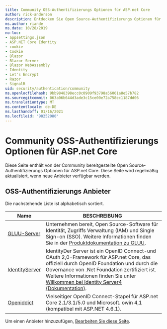 ```yaml
---
title: Community OSS-Authentifizierungs Optionen für ASP.net Core
author: rick-anderson
description: Entdecken Sie Open Source-Authentifizierungs Optionen für ASP.net Core.
ms.author: riande
ms.date: 10/28/2019
no-loc:
- appsettings.json
- ASP.NET Core Identity
- cookie
- Cookie
- Blazor
- Blazor Server
- Blazor WebAssembly
- Identity
- Let's Encrypt
- Razor
- SignalR
uid: security/authentication/community
ms.openlocfilehash: 9bb9848398ecc0c0909f93798a56061a8e57b782
ms.sourcegitcommit: 063a06b644d3ade3c15ce00e72a758ec1187dd06
ms.translationtype: MT
ms.contentlocale: de-DE
ms.lasthandoff: 01/16/2021
ms.locfileid: "98252980"
---
```

# <a name="community-oss-authentication-options-for-aspnet-core"></a>Community OSS-Authentifizierungs Optionen für ASP.net Core

Diese Seite enthält von der Community bereitgestellte Open Source-Authentifizierungs Optionen für ASP.net Core. Diese Seite wird regelmäßig aktualisiert, wenn neue Anbieter verfügbar werden.

## <a name="oss-authentication-providers"></a>OSS-Authentifizierungs Anbieter

Die nachstehende Liste ist alphabetisch sortiert.

| Name | BESCHREIBUNG |
| ---- | ----------- |
| [GLUU-Server](https://gluu.org/) | Unternehmen bereit, Open Source-Software für Identität, Zugriffs Verwaltung (IAM) und Single Sign-on (SSO). Weitere Informationen finden Sie in der [Produktdokumentation zu GLUU](https://gluu.org/docs/). |
| [IdentityServer](https://identityserver.io/) | IdentityDer Server ist ein OpenID Connect-und OAuth 2,0-Framework für ASP.net Core, das offiziell durch OpenID Foundation und durch die Governance von .Net Foundation zertifiziert ist. Weitere Informationen finden Sie unter [Willkommen bei Identity Server4 (Dokumentation)](https://identityserver4.readthedocs.io/en/latest/). |
| [Openiddict](https://github.com/openiddict/openiddict-core) | Vielseitiger OpenID Connect-Stapel für ASP.net Core 2.1/3.1/5.0 und Microsoft. owin 4,1 (kompatibel mit ASP.NET 4.6.1). |

Um einen Anbieter hinzuzufügen, [Bearbeiten Sie diese Seite](https://github.com/login?return_to=https%3A%2F%2Fgithub.com%2Faspnet%2FDocs%2Fedit%2Fmaster%2Faspnetcore%2Fsecurity%2Fauthentication%2Fcommunity.md).
